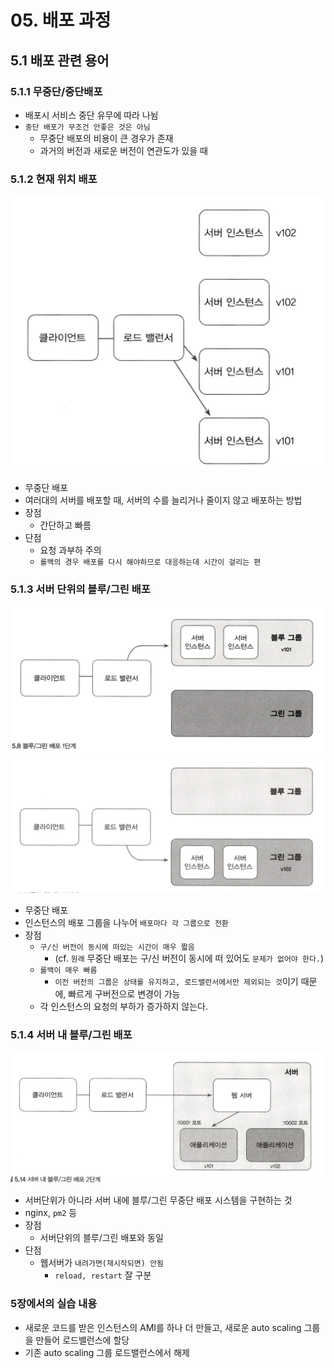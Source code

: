 # 05. 배포 과정

## 5.1 배포 관련 용어

### 5.1.1 무중단/중단배포

- 배포시 서비스 중단 유무에 따라 나뉨
- `중단 배포가 무조건 안좋은 것은 아님`
  - 무중단 배포의 비용이 큰 경우가 존재
  - 과거의 버전과 새로운 버전이 연관도가 있을 때

### 5.1.2 현재 위치 배포

  ![in-place](/resources/in-place.png)

- 무중단 배포
- 여러대의 서버를 배포할 때, 서버의 수를 늘리거나 줄이지 않고 배포하는 방법
- 장점
  - 간단하고 빠름
- 단점
  - 요청 과부하 주의
  - `롤백의 경우 배포를 다시 해야하므로 대응하는데 시간이 걸리는 편`

### 5.1.3 서버 단위의 블루/그린 배포

  ![bg-1](/resources/bg-1.png)
  ![bg-2](/resources/bg-2.png)

- 무중단 배포
- 인스턴스의 배포 그룹을 나누어 `배포마다 각 그룹으로 전환`
- 장점
  - `구/신 버전이 동시에 떠있는 시간이 매우 짧음`
    - (cf. `원래` 무중단 배포는 구/신 버전이 동시에 떠 있어도 `문제가 없어야 한다.`)
  - `롤백이 매우 빠름`
    - `이전 버전의 그룹은 상태를 유지하고, 로드밸런서에서만 제외되는 것`이기 때문에, 빠르게 구버전으로 변경이 가능
  - 각 인스턴스의 요청의 부하가 증가하지 않는다.

### 5.1.4 서버 내 블루/그린 배포

  ![server-bg](/resources/server-bg.png)

- 서버단위가 아니라 서버 내에 블루/그린 무중단 배포 시스템을 구현하는 것
- nginx, `pm2` 등
- 장점
  - 서버단위의 블루/그린 배포와 동일
- 단점
  - 웹서버가 `내려가면(재시작되면) 안됨`
    - `reload, restart` 잘 구분

### 5장에서의 실습 내용

- 새로운 코드를 받은 인스턴스의 AMI를 하나 더 만들고, 새로운 auto scaling 그룹을 만들어 로드밸런스에 할당
- 기존 auto scaling 그룹 로드밸런스에서 해제